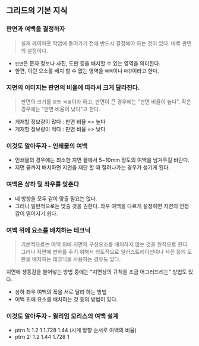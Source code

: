 ## 그리드의 기본 지식

### 판면과 여백을 결정하자

> 실제 레이아웃 작업에 들어가기 전에 반드시 결정해야 하는 것이 있다. 바로 판면의 설정이다.

- `판면`은 문자 정보나 사진, 도판 등을 배치할 수 있는 영역을 의미한다.
- 한편, 이런 요소를 배치 할 수 없는 영역을 `여백`이나 `마진`이라고 한다.

### 지면의 이미지는 판면의 비율에 따라서 크게 달라진다.
> 판면의 크기를 `판면 비율`이라 하고, 판면이 큰 경우에는 "판면 비율이 높다", 작은 경우에는 "판면 비율이 낮다"고 한다.

- 게재할 정보량이 많다 : 판면 비율 => 높다
- 게재할 정보량이 적다 : 판면 비율 => 낮다
  
### 이것도 알아두자 - 인쇄물의 여백

- 인쇄물의 경우에는 최소한 지면 끝에서 5~10mm 정도의 여백을 남겨주길 바란다.
- 지면 끝까지 배치하면 지면을 재단 할 때 잘려나가는 경우가 생기게 된다.

### 여백은 상하 및 좌우를 맞춘다

- 네 방향을 모두 같이 맞출 필요는 없다.
- 그러나 일반적으로는 맞출 것을 권한다. 좌우 여백을 다르게 설정하면 지면의 안정감이 떨어지기 쉽다.

### 여백 위에 요소를 배치하는 테크닉
> 기본적으로는 여백 위에 지면의 구성요소를 배치하지 않는 것을 원칙으로 한다.
> 그러나 지면에 변화를 주기 위해서 의도적으로 일러스트레이션이나 사진 등의 도판을 배치하는 테크닉을 사용하는 경우도 있다.

지면에 생동감을 불어넣는 방법 중에는 "지면상의 규칙을 조금 어그러뜨리는" 방법도 있다.

- 상하 좌우 여백의 폭을 서로 달리 하는 방법
- 여백 위에 요소를 배치하는 것 등의 방법이 있다.


### 이것도 알아두자 - 윌리엄 모리스의 여백 설계

- ptrn 1: 1.2 1 1.728 1.44 (시계 방향 순서로 여백의 비율)
- ptrn 2: 1.2 1.44 1.728 1